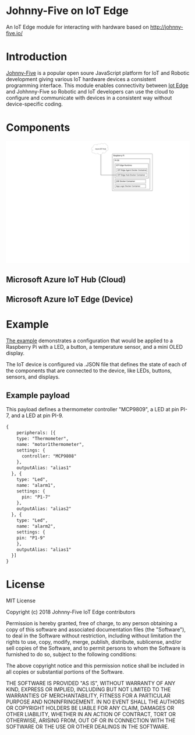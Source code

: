 # Johnny-Five on IoT Edge
An IoT Edge module for interacting with hardware based on http://johnny-five.io/

# Introduction
[Johnny-Five](http://johnny-five.io/) is a popular open soure JavaScript platform for IoT and Robotic development giving various IoT hardware devices a consistent programming interface.  This module enables connectivity between [Iot Edge](https://azure.microsoft.com/en-us/services/iot-edge) and Johhnny-Five so Robotic and IoT developers can use the cloud to configure and communicate with devices in a consistent way without device-specific coding.

# Components
![Components](Components.svg)
## Microsoft Azure IoT Hub (Cloud)
## Microsoft Azure IoT Edge (Device)


# Example
[The example](examples/readme.md) demonstrates a configuration that would be applied to a Raspberry Pi with a LED, a button, a temperature sensor, and a mini OLED display.

The IoT device is configured via .JSON file that defines the state of each of the components that are connected to the device, like LEDs, buttons, sensors, and displays.  
## Example payload
This payload defines a thermometer controller "MCP9809", a LED at pin PI-7, and a LED at pin PI-9.

    {
        peripherals: [{
        type: "Thermometer",
        name: "motor1thermometer",
        settings: {
          controller: "MCP9808"
        },
        outputAlias: "alias1"
      }, {
        type: "Led",
        name: "alarm1",
        settings: {
          pin: "P1-7"
        },
        outputAlias: "alias2"
      }, {
        type: "Led",
        name: "alarm2",
        settings: {
        pin: "P1-9"
        },
        outputAlias: "alias1"
      }]
    }
  

# License

MIT License

Copyright (c) 2018 Johnny-Five IoT Edge contributors

Permission is hereby granted, free of charge, to any person obtaining a copy
of this software and associated documentation files (the "Software"), to deal
in the Software without restriction, including without limitation the rights
to use, copy, modify, merge, publish, distribute, sublicense, and/or sell
copies of the Software, and to permit persons to whom the Software is
furnished to do so, subject to the following conditions:

The above copyright notice and this permission notice shall be included in all
copies or substantial portions of the Software.

THE SOFTWARE IS PROVIDED "AS IS", WITHOUT WARRANTY OF ANY KIND, EXPRESS OR
IMPLIED, INCLUDING BUT NOT LIMITED TO THE WARRANTIES OF MERCHANTABILITY,
FITNESS FOR A PARTICULAR PURPOSE AND NONINFRINGEMENT. IN NO EVENT SHALL THE
AUTHORS OR COPYRIGHT HOLDERS BE LIABLE FOR ANY CLAIM, DAMAGES OR OTHER
LIABILITY, WHETHER IN AN ACTION OF CONTRACT, TORT OR OTHERWISE, ARISING FROM,
OUT OF OR IN CONNECTION WITH THE SOFTWARE OR THE USE OR OTHER DEALINGS IN THE
SOFTWARE.
